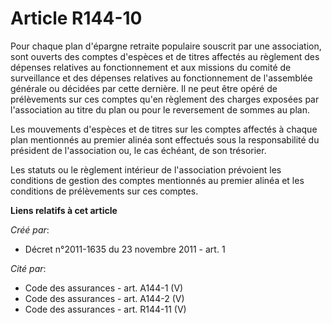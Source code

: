 # Article R144-10

Pour chaque plan d'épargne retraite populaire souscrit par une association, sont ouverts des comptes d'espèces et de titres
affectés au règlement des dépenses relatives au fonctionnement et aux missions du comité de surveillance et des dépenses
relatives au fonctionnement de l'assemblée générale ou décidées par cette dernière. Il ne peut être opéré de prélèvements sur
ces comptes qu'en règlement des charges exposées par l'association au titre du plan ou pour le reversement de sommes au plan.

Les mouvements d'espèces et de titres sur les comptes affectés à chaque plan mentionnés au premier alinéa sont effectués sous
la responsabilité du président de l'association ou, le cas échéant, de son trésorier.

Les statuts ou le règlement intérieur de l'association prévoient les conditions de gestion des comptes mentionnés au premier
alinéa et les conditions de prélèvements sur ces comptes.

**Liens relatifs à cet article**

_Créé par_:

  - Décret n°2011-1635 du 23 novembre 2011 - art. 1

_Cité par_:

  - Code des assurances - art. A144-1 (V)
  - Code des assurances - art. A144-2 (V)
  - Code des assurances - art. R144-11 (V)
